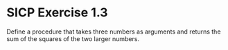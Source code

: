 # SICP Exercise 1.3

Define a procedure that takes three numbers
as arguments and returns the sum of the squares of the two
larger numbers.
